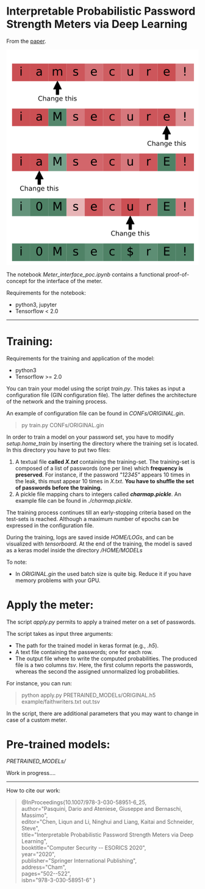 # Interpretable Probabilistic Password Strength Meters via Deep Learning

From the [paper](https://arxiv.org/pdf/2004.07179.pdf).

<p align="center">
	<img src ="head.png" />
</p>

The notebook *Meter_interface_poc.ipynb*  contains a functional proof-of-concept for the interface of the meter. 

Requirements for the notebook: 
* python3, jupyter
* Tensorflow < 2.0
---

# Training:
Requirements for the training and application of the model: 
* python3
* Tensorflow >= 2.0

You can train your model using the script *train.py*. This takes as input a configuration file (GIN configuration file).  The latter defines the architecture of the network and the training process.<br>

An example of configuration file can be found in *CONFs/ORIGINAL.gin*.<br>

> py train.py CONFs/ORIGINAL.gin

In order to train a model on your password set, you have to modify *setup.home_train* by inserting the directory where the training set is located. In this directory you have to put two files:

1. A textual file **called *X.txt*** containing the training-set. The training-set is composed of a list of passwords (one per line) which **frequency is preserved**. For instance, if the password *"12345"* appears 10 times in the leak, this must appear 10 times in *X.txt*. **You have to shuffle the set of passwords before the training.** 
2. A pickle file mapping chars to integers called ***charmap.pickle***. An example file can be found in *./charmap.pickle*.


The training process continues till an early-stopping criteria based on the test-sets is reached. Although a maximum number of epochs can be expressed in the configuration file.

During the training, logs are saved inside *HOME/LOGs*, and can be visualized with *tensorboard*. At the end of the training, the model is saved as a keras model inside the directory */HOME/MODELs* 

To note:
* In *ORIGINAL.gin* the used batch size is quite big. Reduce it if you have memory problems with your GPU. 

# Apply the meter:
The script *apply.py* permits to apply a trained meter on a set of passwords.

The script takes as input three arguments:
* The path for the trained model in keras format (e.g., *.h5*).
* A text file containing the passwords; one for each row.
* The output file where to write the computed probabilities. The produced file is a two columns *tsv*. Here, the first column reports the passwords, whereas the second the assigned unnormalized log probabilities.

For instance, you can run:

> python apply.py PRETRAINED_MODELs/ORIGINAL.h5 example/faithwriters.txt out.tsv

In the script, there are additional parameters that you may want to change in case of a custom meter.

# Pre-trained models:

*PRETRAINED_MODELs/*

Work in progress....

---

How to cite our work:

> @InProceedings{10.1007/978-3-030-58951-6_25,<br>
> 	author="Pasquini, Dario
> 	and Ateniese, Giuseppe
> 	and Bernaschi, Massimo",<br>
> 	editor="Chen, Liqun
> 	and Li, Ninghui
> 	and Liang, Kaitai
> 	and Schneider, Steve",<br>
> 	title="Interpretable Probabilistic Password Strength Meters via Deep Learning",<br>
> 	booktitle="Computer Security -- ESORICS 2020",<br>
> 	year="2020",<br>
> 	publisher="Springer International Publishing",<br>
> 	address="Cham",<br>
> 	pages="502--522",<br>
> 	isbn="978-3-030-58951-6"
> }
